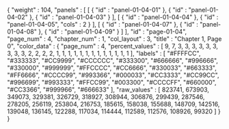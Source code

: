 {
  "weight" : 104,
  "panels" : [
    [
      {
        "id" : "panel-01-04-01"
      },
      {
        "id" : "panel-01-04-02"
      },
      {
        "id" : "panel-01-04-03"
      }
    ],
    [
      {
        "id" : "panel-01-04-04"
      },
      {
        "id" : "panel-01-04-05",
        "cols" : 2
      }
    ],
    [
      {
        "id" : "panel-01-04-07"
      },
      {
        "id" : "panel-01-04-08"
      },
      {
        "id" : "panel-01-04-09"
      }
    ]
  ],
  "id" : "page-01-04",
  "page_num" : 4,
  "chapter_num" : 1,
  "col_layout" : 3,
  "title" : "Chapter 1, Page 0",
  "color_data" : {
    "page_num" : 4,
    "percent_values" : [
      9,
      7,
      3,
      3,
      3,
      3,
      3,
      3,
      3,
      3,
      3,
      2,
      2,
      2,
      2,
      1,
      1,
      1,
      1,
      1,
      1,
      1,
      1,
      1,
      1,
      1,
      1,
      1
    ],
    "labels" : [
      "#FFFFCC",
      "#333333",
      "#CC9999",
      "#CCCCCC",
      "#333300",
      "#666666",
      "#996666",
      "#330000",
      "#999999",
      "#FFCCCC",
      "#CC6666",
      "#330033",
      "#663333",
      "#FF6666",
      "#CCCC99",
      "#993366",
      "#000033",
      "#CC3333",
      "#CC99CC",
      "#996699",
      "#993333",
      "#FFCC99",
      "#003300",
      "#CCCCFF",
      "#660000",
      "#CC3366",
      "#999966",
      "#666633"
    ],
    "raw_values" : [
      823741,
      673903,
      349073,
      329381,
      326729,
      318927,
      308944,
      306876,
      299439,
      287546,
      278205,
      256119,
      253804,
      216753,
      185615,
      158038,
      155688,
      148709,
      142516,
      139048,
      136145,
      122288,
      117034,
      114444,
      112589,
      112576,
      108926,
      99320
    ]
  }
}
